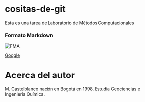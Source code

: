 # cositas-de-git
Esta es una tarea de Laboratorio de Métodos Computacionales 


### Formato Markdown

![FMA](http://6iee.com/data/uploads/18/682732.jpg)

[Google](https://www.google.com)

# Acerca del autor

M. Castelblanco nación en Bogotá en 1998. Estudia Geociencias e Ingeniería Química.
